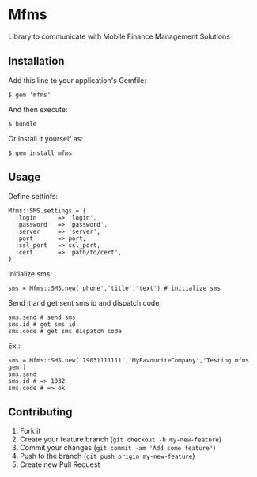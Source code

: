 # Mfms

Library to communicate with Mobile Finance Management Solutions

## Installation

Add this line to your application's Gemfile:

    $ gem 'mfms'

And then execute:

    $ bundle

Or install it yourself as:

    $ gem install mfms

## Usage
    
Define settinfs:

    Mfms::SMS.settings = {
      :login      => 'login',
      :password   => 'password',
      :server     => 'server',
      :port       => port,
      :ssl_port   => ssl_port,
      :cert       => 'path/to/cert',
    }

Initialize sms:

    sms = Mfms::SMS.new('phone','title','text') # initialize sms

Send it and get sent sms id and dispatch code

    sms.send # send sms
    sms.id # get sms id
    sms.code # get sms dispatch code

Ex.:

    sms = Mfms::SMS.new('79031111111','MyFavouriteCompany','Testing mfms gem')
    sms.send
    sms.id # => 1032
    sms.code # => ok

## Contributing

1. Fork it
2. Create your feature branch (`git checkout -b my-new-feature`)
3. Commit your changes (`git commit -am 'Add some feature'`)
4. Push to the branch (`git push origin my-new-feature`)
5. Create new Pull Request
